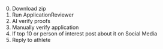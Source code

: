 0. Download zip
0. Run ApplicationReviewer
0. AI verify proofs
0. Manually verify application 
0. If top 10 or person of interest post about it on Social Media
0. Reply to athlete
